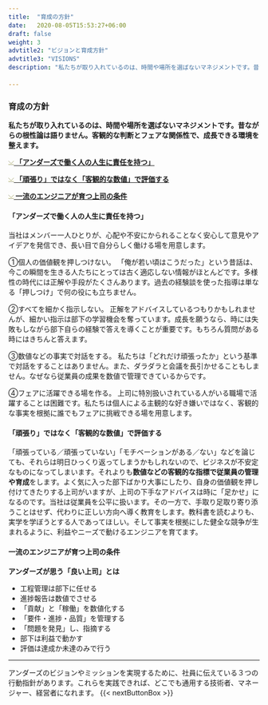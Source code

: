 ```yaml
---
title:  "育成の方針"
date:   2020-08-05T15:53:27+06:00
draft: false
weight: 3
advtitle2: "ビジョンと育成方針"
advtitle3: "VISIONS"
description: "私たちが取り入れているのは、時間や場所を選ばないマネジメントです。昔ながらの根性論は語りません。客観的な判断とフェアな関係性で、成長できる環境を整えます。"

---
```


### 育成の方針

**私たちが取り入れているのは、時間や場所を選ばないマネジメントです。昔ながらの根性論は語りません。客観的な判断とフェアな関係性で、成長できる環境を整えます。** 

![Image Not available](../../ico_arw_page_anchor.webp)[**&nbsp;「アンダーズで働く人の人生に責任を持つ」**](#「アンダーズで働く人の人生に責任を持つ」)

![Image Not Available](../../ico_arw_page_anchor.webp)[**&nbsp;「頑張り」ではなく「客観的な数値」で評価する**](#「頑張り」ではなく「客観的な数値」で評価する)

![Image Not Available](../../ico_arw_page_anchor.webp)[**&nbsp;一流のエンジニアが育つ上司の条件**](#一流のエンジニアが育つ上司の条件)

#### 「アンダーズで働く人の人生に責任を持つ」
当社はメンバー一人ひとりが、心配や不安にかられることなく安心して意見やアイデアを発信でき、長い目で自分らしく働ける場を用意します。 

①個人の価値観を押しつけない。
「俺が若い頃はこうだった」という昔話は、今この瞬間を生きる人たちにとっては古く適応しない情報がほとんどです。多様性の時代には正解や手段がたくさんあります。過去の経験談を使った指導は単なる「押しつけ」で何の役にも立ちません。

②すべてを細かく指示しない。 
正解をアドバイスしているつもりかもしれませんが、細かい指示は部下の学習機会を奪っています。成長を願うなら、時には失敗もしながら部下自らの経験で答えを導くことが重要です。もちろん質問がある時にはきちんと答えます。

③数値などの事実で対話をする。 
私たちは「どれだけ頑張ったか」という基準で対話をすることはありません。また、ダラダラと会議を長引かせることもしません。なぜなら従業員の成果を数値で管理できているからです。

④フェアに活躍できる場を作る。 
上司に特別扱いされている人がいる職場で活躍することは困難です。私たちは個人による主観的な好き嫌いではなく、客観的な事実を根拠に誰でもフェアに挑戦できる場を用意します。

#### 「頑張り」ではなく「客観的な数値」で評価する
「頑張っている／頑張っていない」「モチベーションがある／ない」などを論じても、それらは明日ひっくり返ってしまうかもしれないので、ビジネスが不安定なものになってしまいます。それよりも**数値などの客観的な指標で従業員の管理や育成**をします。よく気に入った部下ばかり大事にしたり、自身の価値観を押し付けてきたりする上司がいますが、上司の下手なアドバイスは時に「足かせ」になるのです。当社は従業員を公平に扱います。その一方で、手取り足取り寄り添うことはせず、代わりに正しい方向へ導く教育をします。教科書を読むよりも、実学を学ぼうとする人であってほしい。そして事実を根拠にした健全な競争が生まれるように、利益やニーズで動けるエンジニアを育てます。 

#### 一流のエンジニアが育つ上司の条件
**アンダーズが思う「良い上司」とは**  
- 工程管理は部下に任せる 
- 進捗報告は数値でさせる 
- 「貢献」と「稼働」を数値化する 
- 「要件・進捗・品質」を管理する 
- 「問題を発見」し、指摘する 
- 部下は利益で動かす 
- 評価は達成か未達のみで行う 

---

アンダーズのビジョンやミッションを実現するために、社員に伝えている３つの行動指針があります。これらを実践できれば、どこでも通用する技術者、マネージャー、経営者になれます。
{{< nextButtonBox >}}
